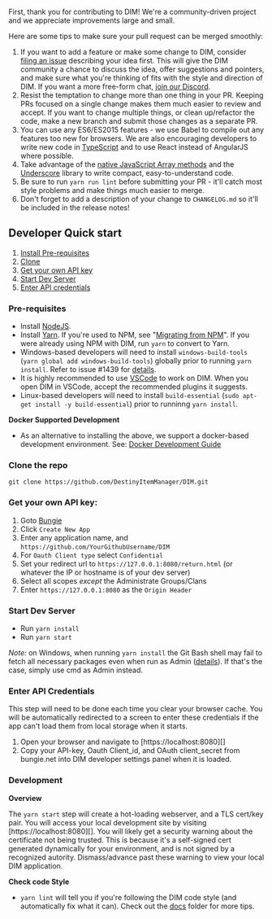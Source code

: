 First, thank you for contributing to DIM! We're a community-driven project and we appreciate improvements large and small.

Here are some tips to make sure your pull request can be merged smoothly:

1. If you want to add a feature or make some change to DIM, consider [filing an issue](https://github.com/DestinyItemManager/DIM/issues/new) describing your idea first. This will give the DIM community a chance to discuss the idea, offer suggestions and pointers, and make sure what you're thinking of fits with the style and direction of DIM. If you want a more free-form chat, [join our Discord](https://discordapp.com/invite/UK2GWC7).
1. Resist the temptation to change more than one thing in your PR. Keeping PRs focused on a single change makes them much easier to review and accept. If you want to change multiple things, or clean up/refactor the code, make a new branch and submit those changes as a separate PR.
1. You can use any ES6/ES2015 features - we use Babel to compile out any features too new for browsers. We are also encouraging developers to write new code in [TypeScript](https://typescriptlang.org) and to use React instead of AngularJS where possible.
1. Take advantage of the [native JavaScript Array methods](https://developer.mozilla.org/en-US/docs/Web/JavaScript/Reference/Global_Objects/Array) and the [Underscore](http://underscorejs.org) library to write compact, easy-to-understand code.
1. Be sure to run `yarn run lint` before submitting your PR - it'll catch most style problems and make things much easier to merge.
1. Don't forget to add a description of your change to `CHANGELOG.md` so it'll be included in the release notes!

## Developer Quick start

1. [Install Pre-requisites](#pre-requisites)
1. [Clone](#clone-the-repo)
1. [Get your own API key](#get-your-own-api-key)
1. [Start Dev Server](#start-dev-server)
1. [Enter API credentials](#enter-api-credentials)

### Pre-requisites

* Install [NodeJS](https://nodejs.org/).
* Install [Yarn](https://yarnpkg.com/en/docs/install). If you're used to NPM, see "[Migrating from NPM](https://yarnpkg.com/lang/en/docs/migrating-from-npm/)". If you were already using NPM with DIM, run `yarn` to convert to Yarn. 
* Windows-based developers will need to install `windows-build-tools` (`yarn global add windows-build-tools`) globally prior to running `yarn install`. Refer to issue #1439 for [details](https://github.com/DestinyItemManager/DIM/issues/1439).
* It is highly recommended to use [VSCode](https://code.visualstudio.com/) to work on DIM. When you open DIM in VSCode, accept the recommended plugins it suggests.
* Linux-based developers will need to install `build-essential` (`sudo apt-get install -y build-essential`) prior to runninng `yarn install`.

**Docker Supported Development**
* As an alternative to installing the above, we support a docker-based development environment. See: [Docker Development Guide](DOCKER.md) 


### Clone the repo

    git clone https://github.com/DestinyItemManager/DIM.git

### Get your own API key:

1. Goto [Bungie](https://www.bungie.net/en/Application)
1. Click `Create New App`
1. Enter any application name, and `https://github.com/YourGithubUsername/DIM`
1. For `Oauth Client type` select `Confidential`
1. Set your redirect url to `https://127.0.0.1:8080/return.html` (or whatever the IP or hostname is of your dev server)
1. Select all scopes _except_ the Administrate Groups/Clans
1. Enter `https://127.0.0.1:8080` as the `Origin Header`

### Start Dev Server

* Run `yarn install`
* Run `yarn start`

*Note:* on Windows, when running `yarn install` the Git Bash shell may fail to fetch all necessary packages even when run as Admin ([details](https://github.com/DestinyItemManager/DIM/issues/2487)). If that's the case, simply use cmd as Admin instead.

### Enter API Credentials

This step will need to be done each time you clear your browser cache. You will be automatically redirected to a screen to enter these credentials
if the app can't load them from local storage when it starts.

1. Open your browser and navigate to [https://localhost:8080][]
1. Copy your API-key, Oauth Client_id, and OAuth client_secret from bungie.net into DIM developer settings panel when it is loaded.

### Development

**Overview**

The `yarn start` step will create a hot-loading webserver, and a TLS cert/key pair. You will access your local development site by visiting [https://localhost:8080][].
You will likely get a security warning about the certificate not being trusted. This is because it's a self-signed cert generated dynamically for your environment,
and is not signed by a recognized autority. Dismass/advance past these warning to view your local DIM application.

**Check code Style**

* `yarn lint` will tell you if you're following the DIM code style (and automatically fix what it can).
Check out the [docs](https://github.com/DestinyItemManager/DIM/blob/master/docs) folder for more tips.

